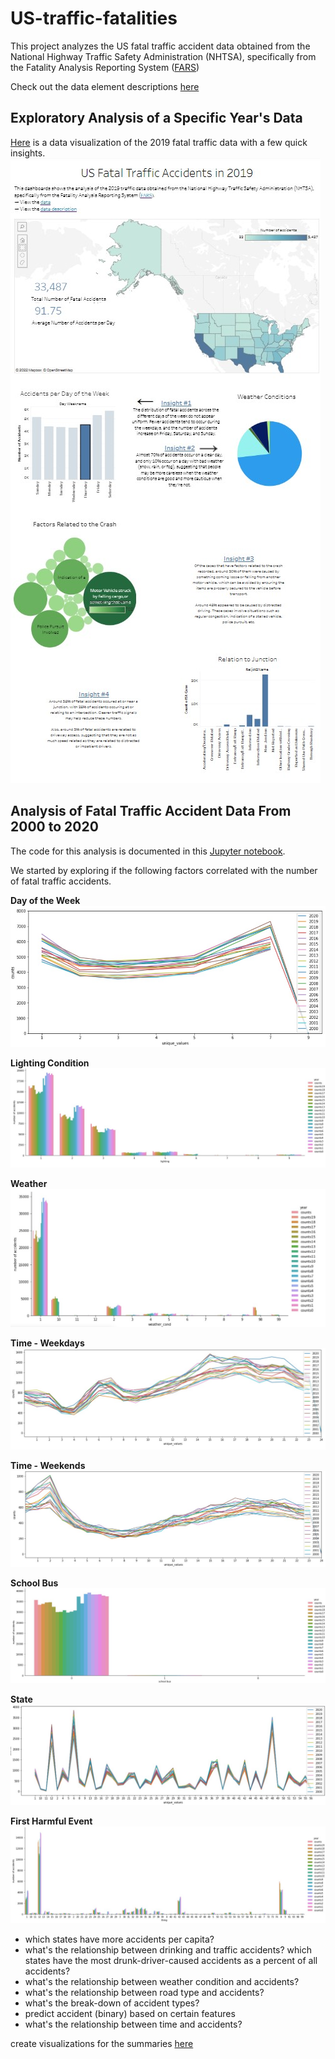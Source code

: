 # US-traffic-fatalities
This project analyzes the US fatal traffic accident data obtained from the National Highway Traffic Safety Administration (NHTSA), specifically from the Fatality Analysis Reporting System ([FARS](https://www.nhtsa.gov/file-downloads?p=nhtsa/downloads/FARS/))

Check out the data element descriptions [here](https://github.com/jessicasyau/US-traffic-fatalities/blob/db57961853729978feb385b5c7aed729ac4afa44/description_fields/0.%20Data_descriptions.md)

## Exploratory Analysis of a Specific Year's Data
[Here](https://public.tableau.com/views/USFatalTrafficAccidents/Dashboard1?:language=en-US&:display_count=n&:origin=viz_share_link) is a data visualization of the 2019 fatal traffic data with a few quick insights.
![Data visualization created in Tableau](tableau.jpg)

## Analysis of Fatal Traffic Accident Data From 2000 to 2020
The code for this analysis is documented in this [Jupyter notebook](https://github.com/jessicasyau/US-traffic-fatalities/blob/9dcc3e60dd595c1cdaf236ecdb74c9696da9f0f9/us-fatal-traffic-accidents.ipynb).

We started by exploring if the following factors correlated with the number of fatal traffic accidents.

**Day of the Week**
![Fatal traffic accident distribution by the day of the week](/assets/dayweek_trend.jpg)

**Lighting Condition**
![Fatal traffic accident and lighting condition](/assets/lighting_trend.jpg)

**Weather**
![Fatal traffic accident vs Weather](/assets/weather_trend.jpg)

**Time - Weekdays**
![Fatal traffic accident distribution by weekday hour](/assets/weekday_hour_trend.jpg)

**Time - Weekends**
![Fatal traffic accident distribution by weekend hour](/assets/weekend_hour_trend.jpg)

**School Bus**
![Fatal traffic accident and School Bus](/assets/sch_trend.jpg)

**State**
![Fatal traffic accident state trend](/assets/state_trend.jpg)

**First Harmful Event**
![Fatal traffic accident and first damage/injury producing event](/assets/harm_trend.jpg)


- which states have more accidents per capita?
- what's the relationship between drinking and traffic accidents? which states have the most drunk-driver-caused accidents as a percent of all accidents?
- what's the relationship between weather condition and accidents?
- what's the relationship between road type and accidents?
- what's the break-down of accident types?
- predict accident (binary) based on certain features
- what's the relationship between time and accidents?

create visualizations for the summaries [here](https://www-fars.nhtsa.dot.gov/Main/index.aspx)
